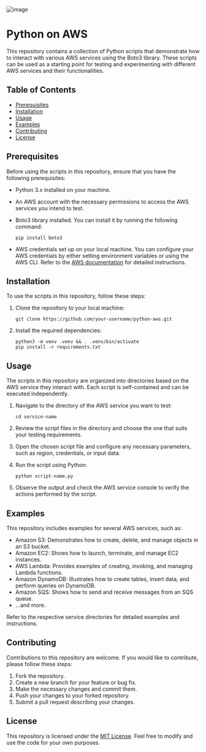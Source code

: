 ![image](https://github.com/flaviomicheletti/python-aws/assets/1257048/258389b4-6840-4083-8641-77782e299a5e)

# Python on AWS

This repository contains a collection of Python scripts that demonstrate how to interact with various AWS services using the Boto3 library. These scripts can be used as a starting point for testing and experimenting with different AWS services and their functionalities.

## Table of Contents

- [Prerequisites](#prerequisites)
- [Installation](#installation)
- [Usage](#usage)
- [Examples](#examples)
- [Contributing](#contributing)
- [License](#license)

## Prerequisites

Before using the scripts in this repository, ensure that you have the following prerequisites:

- Python 3.x installed on your machine.
- An AWS account with the necessary permissions to access the AWS services you intend to test.
- Boto3 library installed. You can install it by running the following command:

  ```
  pip install boto3
  ```

- AWS credentials set up on your local machine. You can configure your AWS credentials by either setting environment variables or using the AWS CLI. Refer to the [AWS documentation](https://docs.aws.amazon.com/cli/latest/userguide/cli-configure-files.html) for detailed instructions.

## Installation

To use the scripts in this repository, follow these steps:

1. Clone the repository to your local machine:

   ```
   git clone https://github.com/your-username/python-aws.git
   ```

2. Install the required dependencies:

   ```
   python3 -m venv .venv && . .venv/bin/activate
   pip install -r requirements.txt
   ```

## Usage

The scripts in this repository are organized into directories based on the AWS service they interact with. Each script is self-contained and can be executed independently.

1. Navigate to the directory of the AWS service you want to test:

   ```
   cd service-name
   ```

2. Review the script files in the directory and choose the one that suits your testing requirements.

3. Open the chosen script file and configure any necessary parameters, such as region, credentials, or input data.

4. Run the script using Python:

   ```
   python script-name.py
   ```

5. Observe the output and check the AWS service console to verify the actions performed by the script.

## Examples

This repository includes examples for several AWS services, such as:

- Amazon S3: Demonstrates how to create, delete, and manage objects in an S3 bucket.
- Amazon EC2: Shows how to launch, terminate, and manage EC2 instances.
- AWS Lambda: Provides examples of creating, invoking, and managing Lambda functions.
- Amazon DynamoDB: Illustrates how to create tables, insert data, and perform queries on DynamoDB.
- Amazon SQS: Shows how to send and receive messages from an SQS queue.
- ...and more.

Refer to the respective service directories for detailed examples and instructions.

## Contributing

Contributions to this repository are welcome. If you would like to contribute, please follow these steps:

1. Fork the repository.
2. Create a new branch for your feature or bug fix.
3. Make the necessary changes and commit them.
4. Push your changes to your forked repository.
5. Submit a pull request describing your changes.

## License

This repository is licensed under the [MIT License](LICENSE). Feel free to modify and use the code for your own purposes.



